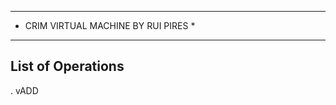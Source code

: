 *************************************
* CRIM VIRTUAL MACHINE BY RUI PIRES *
*************************************

List of Operations
-------------------------------------

. vADD

